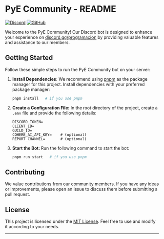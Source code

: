 # PyE Community - README

[![Discord](https://img.shields.io/discord/768278151435386900?color=7289da&label=Join%20Us%20on%20Discord&logo=discord&logoColor=white)](https://discord.gg/programacion)
[![GitHub](https://img.shields.io/github/license/pye-community/pye-community-bot)](https://github.com/pye-community/pye-community-bot)

Welcome to the PyE Community! Our Discord bot is designed to enhance your experience on [discord.gg/programacion](https://discord.com/invite/programacion) by providing valuable features and assistance to our members.

## Getting Started

Follow these simple steps to run the PyE Community bot on your server:

1. **Install Dependencies:** We recommend using [pnpm](https://pnpm.js.org/) as the package manager for this project. Install dependencies with your preferred package manager:

    ```bash
    pnpm install   # if you use pnpm
    ```

2. **Create a Configuration File:** In the root directory of the project, create a `.env` file and provide the following details:

    ```env
    DISCORD_TOKEN=
    CLIENT_ID=
    GUILD_ID=
    COHERE_AI_API_KEY=    # (optional)
    REPORT_CHANNEL=       # (optional)
    ```

3. **Start the Bot:** Run the following command to start the bot:

    ```bash
    pnpm run start   # if you use pnpm
    ```

## Contributing

We value contributions from our community members. If you have any ideas or improvements, please open an issue to discuss them before submitting a pull request.

## License

This project is licensed under the [MIT License](https://choosealicense.com/licenses/mit/). Feel free to use and modify it according to your needs.

---
